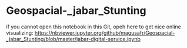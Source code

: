 # Geospacial-_jabar_Stunting

if you cannot open this notebook in this Git, opeh here to get nice online visualizing: https://nbviewer.jupyter.org/github/magusafr/Geospacial-_jabar_Stunting/blob/master/jabar-digital-service.ipynb
